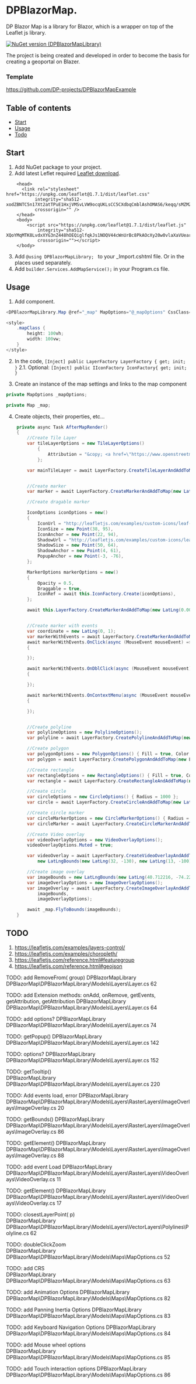 # DPBlazorMap.

DP Blazor Map is a library for Blazor, which is a wrapper on top of the Leaflet js library.

[![NuGet version (DPBlazorMapLibrary)](https://img.shields.io/nuget/v/DPBlazorMapLibrary)](https://www.nuget.org/packages/DPBlazorMapLibrary/)

The project is being created and developed in order to become the basis for creating a geoportal on Blazer.

### Template

https://github.com/DP-projects/DPBlazorMapExample

## Table of contents

- [Start](start)
- [Usage](usage)
- [Todo](todo)

## Start

1. Add NuGet package to your project.
2. Add latest Leflet required [Leaflet download](https://leafletjs.com/download.html).

```
	<head>
	  <link rel="stylesheet" href="https://unpkg.com/leaflet@1.7.1/dist/leaflet.css"
		   integrity="sha512-xodZBNTC5n17Xt2atTPuE1HxjVMSvLVW9ocqUKLsCC5CXdbqCmblAshOMAS6/keqq/sMZMZ19scR4PsZChSR7A=="
		   crossorigin="" />
	</head>
	<body>
	    <script src="https://unpkg.com/leaflet@1.7.1/dist/leaflet.js"
		    integrity="sha512-XQoYMqMTK8LvdxXYG3nZ448hOEQiglfqkJs1NOQV44cWnUrBc8PkAOcXy20w0vlaXaVUearIOBhiXZ5V3ynxwA=="
		    crossorigin=""></script>
	</body>
```

3. Add ```@using DPBlazorMapLibrary; ``` to your _Import.cshtml file. Or in the places used separately.
4. Add ```builder.Services.AddMapService();``` in your Program.cs file.

## Usage

1. Add component.

```c#
<DPBlazorMapLibrary.Map @ref="_map" MapOptions="@_mapOptions" CssClass="mapClass" AfterRender="@AfterMapRender"></DPBlazorMapLibrary.Map>

<style>
    .mapClass {
        height: 100vh;
        width: 100vw;
    }
</style>
```

2. In the code, ```[Inject] public LayerFactory LayerFactory { get; init; }```
2.1. Optional: ```[Inject] public IIconFactory IconFactory{ get; init; }```

3. Create an instance of the map settings and links to the map component

```c#
private MapOptions _mapOptions;
```
```c#
private Map _map;
```

4. Create objects, their properties, etc...

```c#
    private async Task AfterMapRender()
    {
        //Create Tile Layer
        var tileLayerOptions = new TileLayerOptions()
            {
                Attribution = "&copy; <a href=\"https://www.openstreetmap.org/copyright\">OpenStreetMap</a> contributors"
            };

        var mainTileLayer = await LayerFactory.CreateTileLayerAndAddToMap("https://{s}.tile.openstreetmap.org/{z}/{x}/{y}.png", _map, tileLayerOptions);


        //Create marker
        var marker = await LayerFactory.CreateMarkerAndAddToMap(new LatLng(0, 0), _map, null);

        //Create dragable marker

        IconOptions iconOptions = new()
        {
            IconUrl = "http://leafletjs.com/examples/custom-icons/leaf-green.png",
            IconSize = new Point(38, 95),
            IconAnchor = new Point(22, 94),
            ShadowUrl = "http://leafletjs.com/examples/custom-icons/leaf-shadow.png",
            ShadowSize = new Point(50, 64),
            ShadowAnchor = new Point(4, 61),
            PopupAnchor = new Point(-3, -76),
        };

        MarkerOptions markerOptions = new()
        {
            Opacity = 0.5,
            Draggable = true,
            IconRef = await this.IconFactory.Create(iconOptions),
        };

        await this.LayerFactory.CreateMarkerAndAddToMap(new LatLng(0.001, -0.001), _map, markerOptions);


        //Create marker with events
        var coordinate = new LatLng(0, 1);
        var markerWithEvents = await LayerFactory.CreateMarkerAndAddToMap(coordinate, _map, null);
        await markerWithEvents.OnClick(async (MouseEvent mouseEvent) =>
        {

        });

        await markerWithEvents.OnDblClick(async (MouseEvent mouseEvent) =>
        {

        });

        await markerWithEvents.OnContextMenu(async (MouseEvent mouseEvent) =>
        {

        });


        //Create polyline
        var polylineOptions = new PolylineOptions();
        var polyline = await LayerFactory.CreatePolylineAndAddToMap(new List<LatLng>() { new LatLng(0.1, 0.12), new LatLng(0.14, 0.12), new LatLng(0.12, 0.13) }, _map, polylineOptions);

        //Create polygon
        var polygonOptions = new PolygonOptions() { Fill = true, Color = "red" };
        var polygon = await LayerFactory.CreatePolygonAndAddToMap(new List<LatLng>() { new LatLng(1.1, 0.12), new LatLng(1.14, 0.12), new LatLng(1.12, 0.13) }, _map, polygonOptions);

        //Create rectangle
        var rectangleOptions = new RectangleOptions() { Fill = true, Color = "black" };
        var rectangle = await LayerFactory.CreateRectangleAndAddToMap(new LatLngBounds(new LatLng(1.1, 0.62), new LatLng(2.14, 1.62)), _map, rectangleOptions);

        //Create circle
        var circleOptions = new CircleOptions() { Radius = 1000 };
        var circle = await LayerFactory.CreateCircleAndAddToMap(new LatLng(0, 0), _map, circleOptions);

        //Create circle marker
        var circleMarkerOptions = new CircleMarkerOptions() { Radius = 10 };
        var circleMarker = await LayerFactory.CreateCircleMarkerAndAddToMap(new LatLng(0, 1), _map, circleMarkerOptions);

        //Create Video overlay
        var videoOverlayOptions = new VideoOverlayOptions();
        videoOverlayOptions.Muted = true;

        var videoOverlay = await LayerFactory.CreateVideoOverlayAndAddToMap("https://www.mapbox.com/bites/00188/patricia_nasa.webm", _map,
            new LatLngBounds(new LatLng(32, -130), new LatLng(13, -100)), videoOverlayOptions);

        //Create image overlay
        var imageBounds = new LatLngBounds(new LatLng(40.712216, -74.22655), new LatLng(40.773941, -74.12544));
        var imageOverlayOptions = new ImageOverlayOptions();
        var imageOverlay = await LayerFactory.CreateImageOverlayAndAddToMap("http://www.lib.utexas.edu/maps/historical/newark_nj_1922.jpg", _map,
            imageBounds,
            imageOverlayOptions);

        await _map.FlyToBounds(imageBounds);
    }
```

## TODO

1. https://leafletjs.com/examples/layers-control/
2. https://leafletjs.com/examples/choropleth/
3. https://leafletjs.com/reference.html#featuregroup
4. https://leafletjs.com/reference.html#geojson


TODO: add RemoveFrom(<LayerGroup> group)
    DPBlazorMapLibrary	DPBlazorMap\DPBlazorMapLibrary\Models\Layers\Layer.cs
    62

TODO: add Extension methods: onAdd, onRemove, getEvents, getAttribution, getAttribution
    DPBlazorMapLibrary	DPBlazorMap\DPBlazorMapLibrary\Models\Layers\Layer.cs
    64

TODO:  add <Popup options> options?
    DPBlazorMapLibrary	DPBlazorMap\DPBlazorMapLibrary\Models\Layers\Layer.cs
    74

TODO: getPopup()
    DPBlazorMapLibrary	DPBlazorMap\DPBlazorMapLibrary\Models\Layers\Layer.cs
    142

TODO: <Tooltip options> options?
    DPBlazorMapLibrary	DPBlazorMap\DPBlazorMapLibrary\Models\Layers\Layer.cs
    152

TODO: getTooltip()	
    DPBlazorMapLibrary	DPBlazorMap\DPBlazorMapLibrary\Models\Layers\Layer.cs
    220

TODO: Add events load, error
    DPBlazorMapLibrary	DPBlazorMap\DPBlazorMapLibrary\Models\Layers\RasterLayers\ImageOverlays\ImageOverlay.cs
    20

TODO: getBounds()
    DPBlazorMapLibrary  DPBlazorMap\DPBlazorMapLibrary\Models\Layers\RasterLayers\ImageOverlays\ImageOverlay.cs
    86

TODO: getElement()
    DPBlazorMapLibrary	DPBlazorMap\DPBlazorMapLibrary\Models\Layers\RasterLayers\ImageOverlays\ImageOverlay.cs
    88

TODO: add event Load
    DPBlazorMapLibrary	DPBlazorMap\DPBlazorMapLibrary\Models\Layers\RasterLayers\VideoOverlays\VideoOverlay.cs
    11

TODO: getElement()
    DPBlazorMapLibrary	DPBlazorMap\DPBlazorMapLibrary\Models\Layers\RasterLayers\VideoOverlays\VideoOverlay.cs
    17

TODO: closestLayerPoint(<Point> p)  
    DPBlazorMapLibrary	DPBlazorMap\DPBlazorMapLibrary\Models\Layers\VectorLayers\Polylines\Polyline.cs
    62

TODO: doubleClickZoom   
    DPBlazorMapLibrary	DPBlazorMap\DPBlazorMapLibrary\Models\Maps\MapOptions.cs
    52

TODO: add CRS	
    DPBlazorMapLibrary	DPBlazorMap\DPBlazorMapLibrary\Models\Maps\MapOptions.cs
    63

TODO: add Animation Options
    DPBlazorMapLibrary	DPBlazorMap\DPBlazorMapLibrary\Models\Maps\MapOptions.cs
    82

TODO: add Panning Inertia Options
    DPBlazorMapLibrary	DPBlazorMap\DPBlazorMapLibrary\Models\Maps\MapOptions.cs
    83

TODO: add Keyboard Navigation Options
    DPBlazorMapLibrary	DPBlazorMap\DPBlazorMapLibrary\Models\Maps\MapOptions.cs
    84

TODO: add Mouse wheel options	
    DPBlazorMapLibrary  DPBlazorMap\DPBlazorMapLibrary\Models\Maps\MapOptions.cs
    85

TODO: add Touch interaction options
    DPBlazorMapLibrary	DPBlazorMap\DPBlazorMapLibrary\Models\Maps\MapOptions.cs
    86
